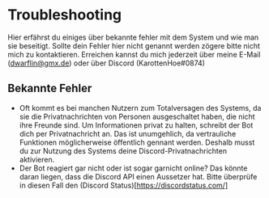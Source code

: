 # Troubleshooting
Hier erfährst du einiges über bekannte fehler mit dem System und wie man sie beseitigt. Sollte dein Fehler hier nicht genannt werden zögere bitte nicht mich zu kontaktieren. Erreichen kannst du mich jederzeit über meine E-Mail (dwarflin@gmx.de) oder über Discord (KarottenHoe#0874)

## Bekannte Fehler
- Oft kommt es bei manchen Nutzern zum Totalversagen des Systems, da sie die Privatnachrichten von Personen ausgeschaltet haben, die nicht ihre Freunde sind. Um Informationen privat zu halten, schreibt der Bot dich per Privatnachricht an. Das ist unumgehlich, da vertrauliche Funktionen möglicherweise öffentlich gennant werden. Deshalb musst du zur Nutzung des Systems deine Discord-Privatnachrichten aktivieren.
- Der Bot reagiert gar nicht oder ist sogar garnicht online? Das könnte daran liegen, dass die Discord API einen Aussetzer hat. Bitte überprüfe in diesen Fall den (Discord Status)[https://discordstatus.com/]
